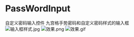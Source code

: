 # PassWordInput
自定义密码输入控件
九宫格手势密码和自定义密码样式的输入框
![输入框样式.jpg](https://github.com/ldoublem/PassWordInput/blob/master/screen/inputtype.jpg)
![效果.png](https://github.com/ldoublem/PassWordInput/blob/master/screen/%E6%95%88%E6%9E%9C.png)
![效果.gif](https://github.com/ldoublem/PassWordInput/blob/master/screen/%E6%95%88%E6%9E%9C.gif)